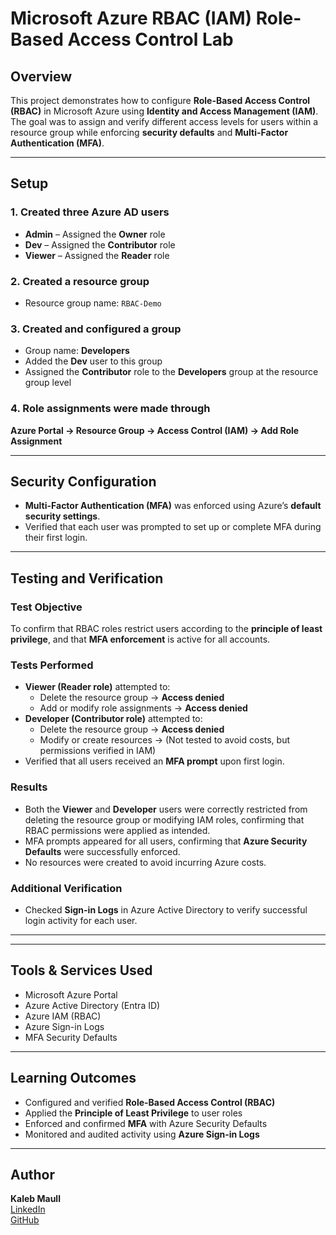 # Microsoft Azure RBAC (IAM) Role-Based Access Control Lab

## Overview
This project demonstrates how to configure **Role-Based Access Control (RBAC)** in Microsoft Azure using **Identity and Access Management (IAM)**.  
The goal was to assign and verify different access levels for users within a resource group while enforcing **security defaults** and **Multi-Factor Authentication (MFA)**.

---

## Setup

### 1. Created three Azure AD users
- **Admin** – Assigned the **Owner** role  
- **Dev** – Assigned the **Contributor** role  
- **Viewer** – Assigned the **Reader** role  

### 2. Created a resource group
- Resource group name: `RBAC-Demo`

### 3. Created and configured a group
- Group name: **Developers**  
- Added the **Dev** user to this group  
- Assigned the **Contributor** role to the **Developers** group at the resource group level  

### 4. Role assignments were made through
**Azure Portal → Resource Group → Access Control (IAM) → Add Role Assignment**

---

## Security Configuration
- **Multi-Factor Authentication (MFA)** was enforced using Azure’s **default security settings**.  
- Verified that each user was prompted to set up or complete MFA during their first login.

---

## Testing and Verification

### Test Objective
To confirm that RBAC roles restrict users according to the **principle of least privilege**, and that **MFA enforcement** is active for all accounts.

### Tests Performed
- **Viewer (Reader role)** attempted to:
  - Delete the resource group → **Access denied**  
  - Add or modify role assignments → **Access denied**
- **Developer (Contributor role)** attempted to:
  - Delete the resource group → **Access denied**  
  - Modify or create resources → (Not tested to avoid costs, but permissions verified in IAM)
- Verified that all users received an **MFA prompt** upon first login.

### Results
- Both the **Viewer** and **Developer** users were correctly restricted from deleting the resource group or modifying IAM roles, confirming that RBAC permissions were applied as intended.  
- MFA prompts appeared for all users, confirming that **Azure Security Defaults** were successfully enforced.  
- No resources were created to avoid incurring Azure costs.

### Additional Verification
- Checked **Sign-in Logs** in Azure Active Directory to verify successful login activity for each user.

---



---

## Tools & Services Used
- Microsoft Azure Portal  
- Azure Active Directory (Entra ID)  
- Azure IAM (RBAC)  
- Azure Sign-in Logs  
- MFA Security Defaults

---

## Learning Outcomes
- Configured and verified **Role-Based Access Control (RBAC)**  
- Applied the **Principle of Least Privilege** to user roles  
- Enforced and confirmed **MFA** with Azure Security Defaults  
- Monitored and audited activity using **Azure Sign-in Logs**

---

## Author
**Kaleb Maull**  
[LinkedIn](https://linkedin.com/in/kalebamaull)  
[GitHub](https://github.com/KMaullboy)

